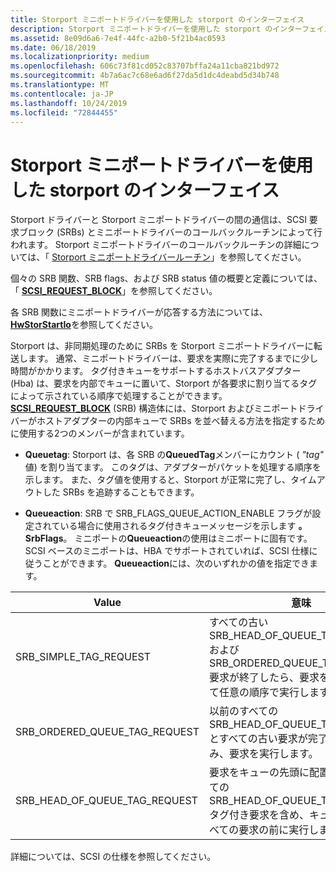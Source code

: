 ```yaml
---
title: Storport ミニポートドライバーを使用した storport のインターフェイス
description: Storport ミニポートドライバーを使用した storport のインターフェイス
ms.assetid: 8e09d6a6-7e4f-44fc-a2b0-5f21b4ac0593
ms.date: 06/18/2019
ms.localizationpriority: medium
ms.openlocfilehash: 606c73f81cd052c83707bffa24a11cba821bd972
ms.sourcegitcommit: 4b7a6ac7c68e6ad6f27da5d1dc4deabd5d34b748
ms.translationtype: MT
ms.contentlocale: ja-JP
ms.lasthandoff: 10/24/2019
ms.locfileid: "72844455"
---
```

# <a name="storports-interface-with-storport-miniport-drivers"></a>Storport ミニポートドライバーを使用した storport のインターフェイス

Storport ドライバーと Storport ミニポートドライバーの間の通信は、SCSI 要求ブロック (SRBs) とミニポートドライバーのコールバックルーチンによって行われます。 Storport ミニポートドライバーのコールバックルーチンの詳細については、「 [Storport ミニポートドライバールーチン](https://docs.microsoft.com/windows-hardware/drivers/storage/storport-miniport-driver-routines)」を参照してください。

個々の SRB 関数、SRB flags、および SRB status 値の概要と定義については、「 [**SCSI_REQUEST_BLOCK**](https://docs.microsoft.com/windows-hardware/drivers/ddi/srb/ns-srb-_scsi_request_block)」を参照してください。

各 SRB 関数にミニポートドライバーが応答する方法については、 [**HwStorStartIo**](https://docs.microsoft.com/windows-hardware/drivers/ddi/storport/nc-storport-hw_startio)を参照してください。

Storport は、非同期処理のために SRBs を Storport ミニポートドライバーに転送します。 通常、ミニポートドライバーは、要求を実際に完了するまでに少し時間がかかります。 タグ付きキューをサポートするホストバスアダプター (Hba) は、要求を内部でキューに置いて、Storport が各要求に割り当てるタグによって示されている順序で処理することができます。 [**SCSI_REQUEST_BLOCK**](https://docs.microsoft.com/windows-hardware/drivers/ddi/storport/nc-storport-hw_startio) (SRB) 構造体には、Storport およびミニポートドライバーがホストアダプターの内部キューで SRBs を並べ替える方法を指定するために使用する2つのメンバーが含まれています。

* **Queuetag**: Storport は、各 SRB の**QueuedTag**メンバーにカウント ( *"tag"* 値) を割り当てます。 このタグは、アダプターがパケットを処理する順序を示します。 また、タグ値を使用すると、Storport が正常に完了し、タイムアウトした SRBs を追跡することもできます。

* **Queueaction**: SRB で SRB_FLAGS_QUEUE_ACTION_ENABLE フラグが設定されている場合に使用されるタグ付きキューメッセージを示します **。SrbFlags**。 ミニポートの**Queueaction**の使用はミニポートに固有です。 SCSI ベースのミニポートは、HBA でサポートされていれば、SCSI 仕様に従うことができます。 **Queueaction**には、次のいずれかの値を指定できます。

| Value | 意味 |
| ----- | ------- |
| SRB_SIMPLE_TAG_REQUEST | すべての古い SRB_HEAD_OF_QUEUE_TAG_REQUEST および SRB_ORDERED_QUEUE_TAG_REQUEST 要求が終了したら、要求をキューに置いて任意の順序で実行します。 |
| SRB_ORDERED_QUEUE_TAG_REQUEST | 以前のすべての SRB_HEAD_OF_QUEUE_TAG_REQUEST とすべての古い要求が完了した後にのみ、要求を実行します。 |
| SRB_HEAD_OF_QUEUE_TAG_REQUEST | 要求をキューの先頭に配置し、他のすべての SRB_HEAD_OF_QUEUE_TAG_REQUEST タグ付き要求を含め、キュー内の他のすべての要求の前に実行します。 |

詳細については、SCSI の仕様を参照してください。